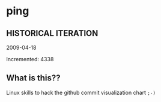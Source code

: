 # ping

## HISTORICAL ITERATION
2009-04-18

Incremented: 4338

## What is this?? 
Linux skills to hack the github commit visualization chart `;-)`
